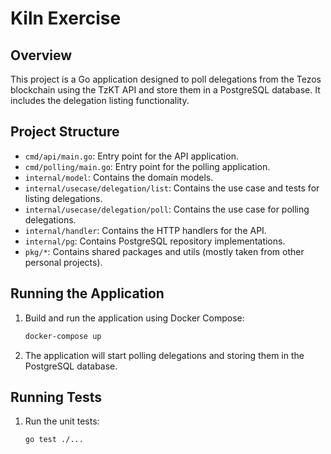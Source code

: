 # Kiln Exercise

## Overview

This project is a Go application designed to poll delegations from the Tezos blockchain using the TzKT API and store them in a PostgreSQL database. It includes the delegation listing functionality.

## Project Structure

- `cmd/api/main.go`: Entry point for the API application.
- `cmd/polling/main.go`: Entry point for the polling application.
- `internal/model`: Contains the domain models.
- `internal/usecase/delegation/list`: Contains the use case and tests for listing delegations.
- `internal/usecase/delegation/poll`: Contains the use case for polling delegations.
- `internal/handler`: Contains the HTTP handlers for the API.
- `internal/pg`: Contains PostgreSQL repository implementations.
- `pkg/*`: Contains shared packages and utils (mostly taken from other personal projects).

## Running the Application

1. Build and run the application using Docker Compose:
    ```sh
    docker-compose up
    ```

2. The application will start polling delegations and storing them in the PostgreSQL database.

## Running Tests

1. Run the unit tests:
    ```sh
    go test ./...